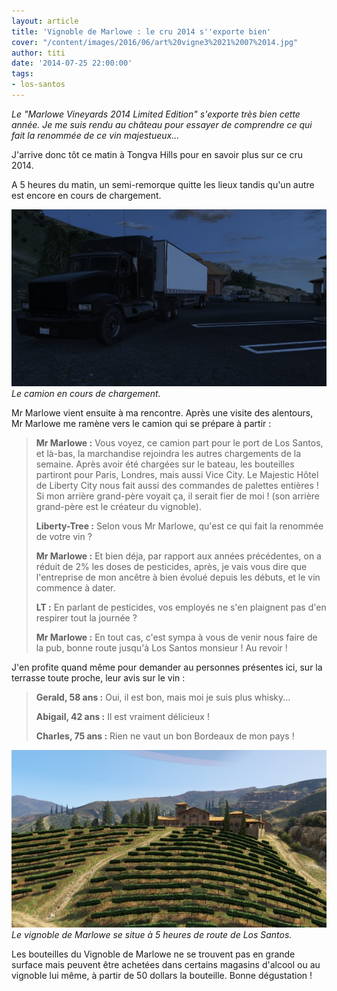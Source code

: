 ```yaml
---
layout: article
title: 'Vignoble de Marlowe : le cru 2014 s''exporte bien'
cover: "/content/images/2016/06/art%20vigne3%2021%2007%2014.jpg"
author: titi
date: '2014-07-25 22:00:00'
tags:
- los-santos
---
```


_Le "Marlowe Vineyards 2014 Limited Edition" s'exporte très bien cette année. Je me suis rendu au château pour essayer de comprendre ce qui fait la renommée de ce vin majestueux..._

J'arrive donc tôt ce matin à Tongva Hills pour en savoir plus sur ce cru 2014.

A 5 heures du matin, un semi-remorque quitte les lieux tandis qu'un autre est encore en cours de chargement.

![Le camion en cours de chargement.](/content/images/2016/06/art%20vigne%2021%2007%2014.jpg)
_Le camion en cours de chargement._

Mr Marlowe vient ensuite à ma rencontre. Après une visite des alentours, Mr Marlowe me ramène vers le camion qui se prépare à partir :

> **Mr Marlowe :** Vous voyez, ce camion part pour le port de Los Santos, et là-bas, la marchandise rejoindra les autres chargements de la semaine. Après avoir été chargées sur le bateau, les bouteilles partiront pour Paris, Londres, mais aussi Vice City. Le Majestic Hôtel de Liberty City nous fait aussi des commandes de palettes entières ! Si mon arrière grand-père voyait ça, il serait fier de moi ! (son arrière grand-père est le créateur du vignoble).
> 
> **Liberty-Tree :** Selon vous Mr Marlowe, qu'est ce qui fait la renommée de votre vin ?
> 
> **Mr Marlowe :** Et bien déja, par rapport aux années précédentes, on a réduit de 2% les doses de pesticides, après, je vais vous dire que l'entreprise de mon ancêtre à bien évolué depuis les débuts, et le vin commence à dater.
> 
> **LT :** En parlant de pesticides, vos employés ne s'en plaignent pas d'en respirer tout la journée ?
> 
> **Mr Marlowe :** En tout cas, c'est sympa à vous de venir nous faire de la pub, bonne route jusqu'à Los Santos monsieur ! Au revoir !

J'en profite quand même pour demander au personnes présentes ici, sur la terrasse toute proche, leur avis sur le vin :

> **Gerald, 58 ans :** Oui, il est bon, mais moi je suis plus whisky...
> 
> **Abigail, 42 ans :** Il est vraiment délicieux !
> 
> **Charles, 75 ans :** Rien ne vaut un bon Bordeaux de mon pays !

![Le vignoble de Marlowe se situe à 5 heures de route de Los Santos.](/content/images/2016/06/art%20vigne%202%2021%2007%2014.jpg)
_Le vignoble de Marlowe se situe à 5 heures de route de Los Santos._

Les bouteilles du Vignoble de Marlowe ne se trouvent pas en grande surface mais peuvent être achetées dans certains magasins d'alcool ou au vignoble lui même, à partir de 50 dollars la bouteille. Bonne dégustation !

<!--kg-card-end: markdown-->
